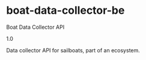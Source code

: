 # boat-data-collector-be

Boat Data Collector API

 1.0 

Data collector API for sailboats, part of an ecosystem.
